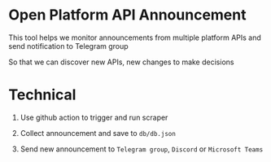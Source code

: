 # Open Platform API Announcement

This tool helps we monitor announcements from multiple platform APIs and send notification to Telegram group

So that we can discover new APIs, new changes to make decisions

# Technical

1. Use github action to trigger and run scraper

2. Collect announcement and save to `db/db.json`

3. Send new announcement to `Telegram group`, `Discord` or `Microsoft Teams`
